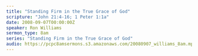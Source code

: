```yaml
---
title: "Standing Firm in the True Grace of God"
scripture: "John 21:4-16; 1 Peter 1:1a"
date: 2008-09-07T00:00:00Z
speaker: Ron Williams
sermon_type: 8am
series: "Standing Firm in the True Grace of God"
audio: https://pcpc8amsermons.s3.amazonaws.com/20080907_williams_8am.mp3 
---
```



